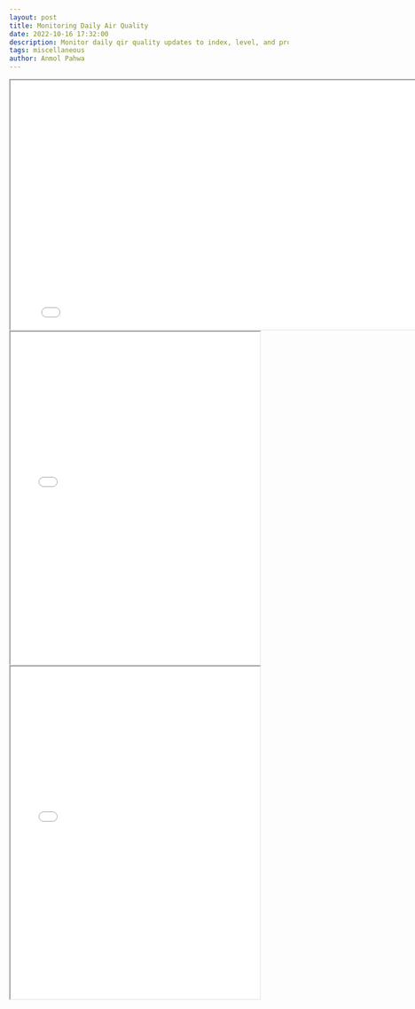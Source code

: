 ```yaml
---
layout: post
title: Monitoring Daily Air Quality
date: 2022-10-16 17:32:00
description: Monitor daily qir quality updates to index, level, and prominent pollutant across major cities in India.
tags: miscellaneous
author: Anmol Pahwa
---
```


<div class="l-page">
  <iframe src="{{ '/assets/plotly/index.html' | relative_url }}" scrolling='no' height="450" width="800"></iframe>
  <iframe src="{{ '/assets/plotly/level.html' | relative_url }}" scrolling='no' height="600" width="450"></iframe>
  <iframe src="{{ '/assets/plotly/pollutant.html' | relative_url }}" scrolling='no' height="600" width="450"></iframe>
</div>
